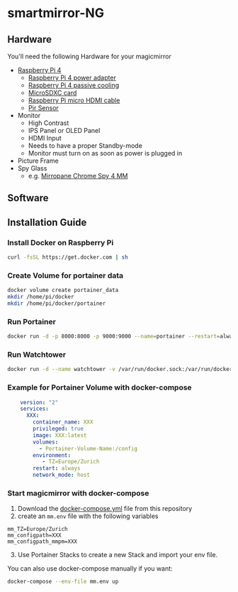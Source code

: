 # smartmirror-NG

## Hardware

You'll need the following Hardware for your magicmirror

- [Raspberry Pi 4](https://www.digitec.ch/de/s1/product/raspberry-pi-4-8g-model-b-armv8-entwicklungsboard-kit-13276941?supplier=406802)
  - [Raspberry Pi 4 power adapter](https://www.digitec.ch/de/s1/product/raspberry-pi-official-raspberry-pi-4-power-adapter-netzteil-elektronikzubehoer-gehaeuse-11268330?supplier=406802)
  - [Raspberry Pi 4 passive cooling](https://www.digitec.ch/de/s1/product/joy-it-pi-4b-block-gehaeuse-elektronikzubehoer-gehaeuse-12043378)
  - [MicroSDXC card](https://www.digitec.ch/de/s1/product/sandisk-extreme-pro-microsd-a2-microsdxc-128-gb-u3-uhs-i-speicherkarte-9671111?supplier=406802)
  - [Raspberry Pi micro HDMI cable](https://www.digitec.ch/de/s1/product/raspberry-pi-micro-hdmi-typ-d-hdmi-typ-a-1-m-hdmi-video-kabel-11268480)
  - [Pir Sensor](https://www.digitec.ch/de/s1/product/hc-sr501-pir-sensor-elektronikmodul-8193990?supplier=406802)
- Monitor
  - High Contrast
  - IPS Panel or OLED Panel
  - HDMI Input
  - Needs to have a proper Standby-mode
  - Monitor must turn on as soon as power is plugged in
- Picture Frame
- Spy Glass
  - e.g. [Mirropane Chrome Spy 4 MM](https://www.brigla-shop.de/spiegel-smart-mirror)


## Software

## Installation Guide

### Install Docker on Raspberry Pi

```sh
curl -fsSL https://get.docker.com | sh
```

### Create Volume for portainer data

```sh
docker volume create portainer_data
mkdir /home/pi/docker
mkdir /home/pi/docker/portainer
```

### Run Portainer

```sh
docker run -d -p 8000:8000 -p 9000:9000 --name=portainer --restart=always -v /var/run/docker.sock:/var/run/docker.sock -v /home/pi/docker/portainer:/data portainer/portainer-ce

```

### Run Watchtower

```sh
docker run -d --name watchtower -v /var/run/docker.sock:/var/run/docker.sock containrrr/watchtower
```

### Example for Portainer Volume with docker-compose
```yaml
    version: "2"
    services:
      XXX:
        container_name: XXX
        privileged: true
        image: XXX:latest
        volumes:
          - Portainer-Volume-Name:/config
        environment:
           - TZ=Europe/Zurich
        restart: always
        network_mode: host
```

### Start magicmirror with docker-compose

1. Download the [docker-compose.yml](docker-compose.yml) file from this repository
2. create an `mm.env` file with the following variables

  ```
  mm_TZ=Europe/Zurich
  mm_configpath=XXX
  mm_configpath_mmpm=XXX
  ```
3. Use Portainer Stacks to create a new Stack and import your env file.

You can also use docker-compose manually if you want:

   ```sh
   docker-compose --env-file mm.env up
   ```
